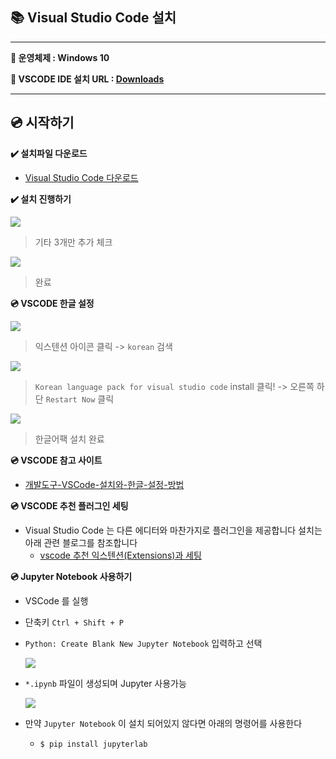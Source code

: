 **📚 Visual Studio Code 설치**
--
---

**📍 운영체제 : Windows 10**

**📍 VSCODE IDE 설치 URL : [Downloads](https://code.visualstudio.com/download)**

---

**💿 시작하기**
--

**✔️ 설치파일 다운로드**
  - [Visual Studio Code 다운로드](https://code.visualstudio.com/)

**✔️ 설치 진행하기**

  ![](https://i.ibb.co/r70vNLm/2020-08-02-163401.png)
  > 기타 3개만 추가 체크


  ![](https://i.ibb.co/zszcZhm/image.png)
  > 완료

**💿 VSCODE 한글 설정**

  ![](https://i.ibb.co/2S9wK70/image.png)
  > 익스텐션 아이콘 클릭 -> `korean` 검색

  ![](https://i.ibb.co/DpJFgS6/image.png)
  > `Korean language pack for visual studio code` install 클릭! -> 오른쪽 하단 `Restart Now` 클릭

  ![](https://i.ibb.co/SNC9vKM/image.png)
  > 한글어팩 설치 완료

**💿 VSCODE 참고 사이트**
  - [개발도구-VSCode-설치와-한글-설정-방법](https://yjshin.tistory.com/entry/%EA%B0%9C%EB%B0%9C%EB%8F%84%EA%B5%AC-VSCode-%EC%84%A4%EC%B9%98%EC%99%80-%ED%95%9C%EA%B8%80-%EC%84%A4%EC%A0%95-%EB%B0%A9%EB%B2%95)

**💿 VSCODE 추천 플러그인 세팅**
  - Visual Studio Code 는 다른 에디터와 마찬가지로 플러그인을 제공합니다 설치는 아래 관련 블로그를 참조합니다
    - [vscode 추천 익스텐션(Extensions)과 세팅](https://caesiumy.github.io/2019/04/02/vscode-recommended-extensions/)

**💿 Jupyter Notebook 사용하기**
  - VSCode 를 실행
  - 단축키 `Ctrl + Shift + P`
  - `Python: Create Blank New Jupyter Notebook` 입력하고 선택

    ![](https://i.ibb.co/6X3GP2q/image.png)

  - `*.ipynb` 파일이 생성되며 Jupyter 사용가능

    ![](https://i.ibb.co/mtKv96X/image.png)

  - 만약 `Jupyter Notebook` 이 설치 되어있지 않다면 아래의 명령어를 사용한다
    - `$ pip install jupyterlab`
